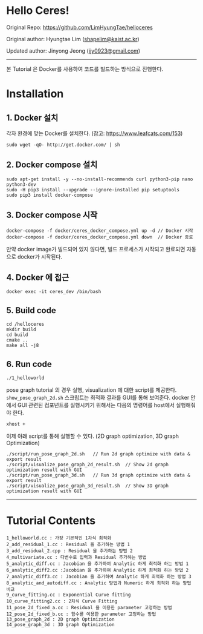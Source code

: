 # Hello Ceres!


Original Repo: https://github.com/LimHyungTae/helloceres

Original author: Hyungtae Lim (shapelim@kaist.ac.kr)

Updated author: Jinyong Jeong (jjy0923@gmail.com)

---

본 Tutorial 은 Docker를 사용하여 코드를 빌드하는 방식으로 진행한다.


# Installation

## 1. Docker 설치

각자 환경에 맞는 Docker를 설치한다. (참고: https://www.leafcats.com/153)

```
sudo wget -qO- http://get.docker.com/ | sh
```

## 2. Docker compose 설치

```
sudo apt-get install -y --no-install-recommends curl python3-pip nano python3-dev
sudo -H pip3 install --upgrade --ignore-installed pip setuptools
sudo pip3 install docker-compose
```

## 3. Docker compose 시작

```
docker-compose -f docker/ceres_docker_compose.yml up -d // Docker 시작
docker-compose -f docker/ceres_docker_compose.yml down  // Docker 종료
```

만약 docker image가 빌드되어 있지 않다면, 빌드 프로세스가 시작되고 완료되면 자동으로 docker가 시작된다.

## 4. Docker 에 접근

```
docker exec -it ceres_dev /bin/bash
```

## 5. Build code

```
cd /helloceres
mkdir build
cd build
cmake ..
make all -j8
```

## 6. Run code

```
./1_helloworld
```

pose graph tutorial 의 경우 실행, visualization 에 대한 script를 제공한다. `show_pose_graph_2d.sh` 스크립트는 최적화 결과를 GUI를 통해 보여준다. docker 안에서 GUI 관련된 컴포넌트를 실행시키기 위해서는 다음의 명령어를 host에서 실행해줘야 한다. 

```
xhost +
```

이제 아래 script를 통해 실행할 수 있다. (2D graph optimization, 3D graph Optimization)


```
./script/run_pose_graph_2d.sh   // Run 2d graph optimize with data & export result
./script/visualize_pose_graph_2d_result.sh  // Show 2d graph optimization result with GUI 
./script/run_pose_graph_3d.sh   // Run 3d graph optimize with data & export result
./script/visualize_pose_graph_3d_result.sh  // Show 3D graph optimization result with GUI
```

---


# Tutorial Contents

```
1_helloworld.cc : 가장 기본적인 1차식 최적화
2_add_residual_1.cc : Residual 을 추가하는 방법 1
3_add_residual_2.cpp : Residual 을 추가하는 방법 2
4_multivariate.cc : 다변수로 입력과 Residual 추가하는 방법
5_analytic_diff.cc : Jacobian 을 추가하여 Analytic 하게 최적화 하는 방법 1 
6_analytic_diff2.cc :Jacobian 을 추가하여 Analytic 하게 최적화 하는 방법 2
7_analytic_diff3.cc : Jacobian 을 추가하여 Analytic 하게 최적화 하는 방법 3
8_analytic_and_autodiff.cc : Analytic 방법과 Numeric 하게 최적화 하는 방법 비교
9_curve_fitting.cc : Exponential Curve fitting
10_curve_fitting2.cc : 2차식 Curve Fitting
11_pose_2d_fixed_a.cc : Residual 을 이용한 parameter 고정하는 방법
12_pose_2d_fixed_b.cc : 함수를 이용한 parameter 고정하는 방법
13_pose_graph_2d : 2D graph Optimization
14_pose_graph_3d : 3D graph Optimization
```